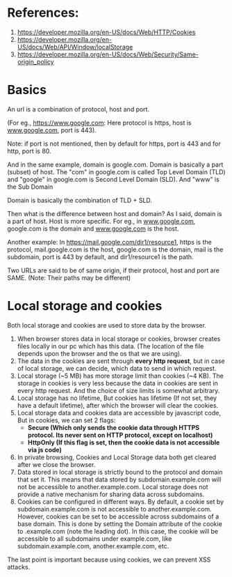 # References: 
1. https://developer.mozilla.org/en-US/docs/Web/HTTP/Cookies
2. https://developer.mozilla.org/en-US/docs/Web/API/Window/localStorage
3. https://developer.mozilla.org/en-US/docs/Web/Security/Same-origin_policy

# Basics
An url is a combination of protocol, host and port.

(For eg., https://www.google.com: Here protocol is https, host is www.google.com, port is 443). 

Note: if port is not mentioned, then by default for https, port is 443 and for http, port is 80.

And in the same example, domain is google.com. Domain is basically a part (subset) of host. The "com" in google.com is called Top Level Domain (TLD) and "google" in google.com is Second Level Domain (SLD). And "www" is the Sub Domain

Domain is basically the combination of TLD + SLD.

Then what is the difference between host and domain? As I said, domain is a part of host. Host is more specific. For eg., in www.google.com, google.com is the domain and www.google.com is the host.

Another example: In https://mail.google.com/dir1/resource1, https is the protocol, mail.google.com is the host, google.com is the domain, mail is the subdomain, port is 443 by default, and dir1/resource1 is the path.

Two URLs are said to be of same origin, if their protocol, host and port are SAME. (Note: Their paths may be different)



# Local storage and cookies
Both local storage and cookies are used to store data by the browser.

1. When browser stores data in local storage or cookies, browser creates files locally in our pc which has this data. (The location of the file depends upon the browser and the os that we are using).
2. The data in the cookies are sent through <b>every http request</b>, but in case of local storage, we can decide, which data to send in which request.
3. Local storage (~5 MB) has more storage limit than cookies (~4 KB). The storage in cookies is very less because the data in cookies are sent in every http request. And the choice of size limits is somewhat arbitrary.
4. Local storage has no lifetime, But cookies has lifetime (If not set, they have a default lifetime), after which the browser will clear the cookies.
5. Local storage data and cookies data are accessible by javascript code, But in cookies, we can set 2 flags:
    <ul>
    <li><b>Secure (Which only sends the cookie data through HTTPS protocol. Its never sent on HTTP protocol, except on localhost)</b></li>
    <li><b>HttpOnly (If this flag is set, then the cookie data is not accessible via js code)</b></li>
    </ul>
6. In private browsing, Cookies and Local Storage data both get cleared after we close the browser.
7. Data stored in local storage is strictly bound to the protocol and domain that set it. This means that data stored by subdomain.example.com will not be accessible to another.example.com. Local storage does not provide a native mechanism for sharing data across subdomains.
8. Cookies can be configured in different ways. By default, a cookie set by subdomain.example.com is not accessible to another.example.com. However, cookies can be set to be accessible across subdomains of a base domain. This is done by setting the Domain attribute of the cookie to .example.com (note the leading dot). In this case, the cookie will be accessible to all subdomains under example.com, like subdomain.example.com, another.example.com, etc.

The last point is important because using cookies, we can prevent XSS attacks. 

